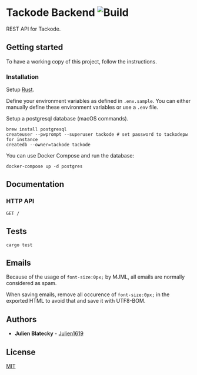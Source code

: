 # Tackode Backend ![Build](https://github.com/Tackode/backend/workflows/Build/badge.svg)

REST API for Tackode.

## Getting started

To have a working copy of this project, follow the instructions.

### Installation

Setup [Rust](https://www.rust-lang.org).

Define your environment variables as defined in `.env.sample`. You can either manually define these environment variables or use a `.env` file.

Setup a postgresql database (macOS commands).

```
brew install postgresql
createuser --pwprompt --superuser tackode # set password to tackodepw for instance
createdb --owner=tackode tackode
```

You can use Docker Compose and run the database:

```
docker-compose up -d postgres
```

## Documentation

### HTTP API

```
GET /
```

## Tests

```
cargo test
```

## Emails

Because of the usage of `font-size:0px;` by MJML, all emails are normally considered as spam.

When saving emails, remove all occurence of `font-size:0px;` in the exported HTML to avoid that and save it with UTF8-BOM.

## Authors

-   **Julien Blatecky** - [Julien1619](https://twitter.com/Julien1619)

## License

[MIT](LICENSE.md)
